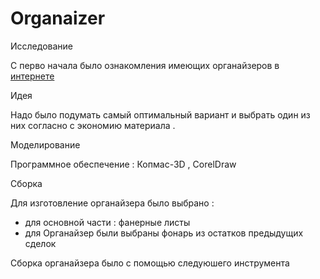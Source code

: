 # Organaizer

Исследование

С перво начала было ознакомления имеющих органайзеров в [интернете](https://g.co/kgs/EcBqdh)

Идея

Надо было подумать самый оптимальный вариант и выбрать один из них согласно с экономию материала .


Моделирование

Программное обеспечение : Копмас-3D , CorelDraw

Сборка

Для изготовление органайзера было выбрано :

- для основной части : фанерные листы  
- для Органайзер были выбраны фонарь из остатков предыдущих сделок

 Сборка органайзера было с помощью следуюшего инструмента

 
